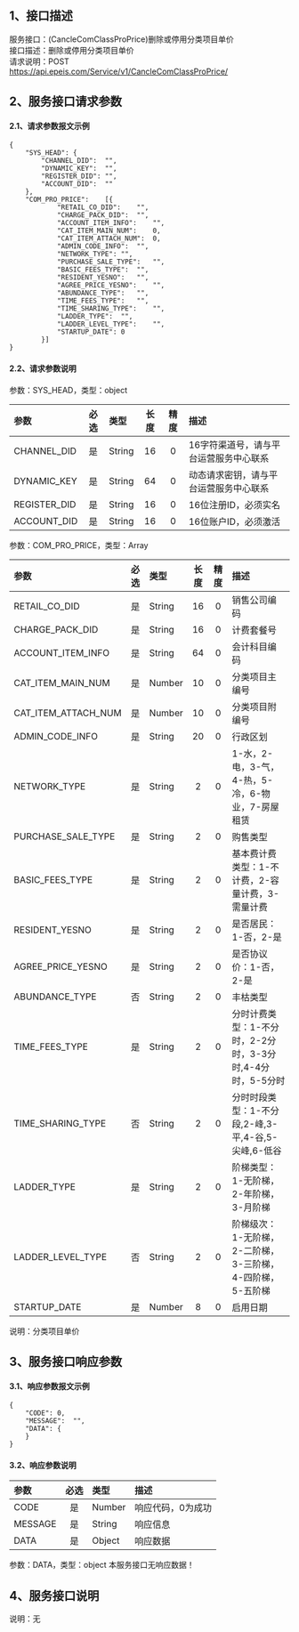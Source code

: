 ## 1、接口描述  
服务接口：(CancleComClassProPrice)删除或停用分类项目单价  
接口描述：删除或停用分类项目单价  
请求说明：POST https://api.epeis.com/Service/v1/CancleComClassProPrice/  
  
## 2、服务接口请求参数  
#### 2.1、请求参数报文示例  
~~~  
{
	"SYS_HEAD":	{
		"CHANNEL_DID":	"",
		"DYNAMIC_KEY":	"",
		"REGISTER_DID":	"",
		"ACCOUNT_DID":	""
	},
	"COM_PRO_PRICE":	[{
			"RETAIL_CO_DID":	"",
			"CHARGE_PACK_DID":	"",
			"ACCOUNT_ITEM_INFO":	"",
			"CAT_ITEM_MAIN_NUM":	0,
			"CAT_ITEM_ATTACH_NUM":	0,
			"ADMIN_CODE_INFO":	"",
			"NETWORK_TYPE":	"",
			"PURCHASE_SALE_TYPE":	"",
			"BASIC_FEES_TYPE":	"",
			"RESIDENT_YESNO":	"",
			"AGREE_PRICE_YESNO":	"",
			"ABUNDANCE_TYPE":	"",
			"TIME_FEES_TYPE":	"",
			"TIME_SHARING_TYPE":	"",
			"LADDER_TYPE":	"",
			"LADDER_LEVEL_TYPE":	"",
			"STARTUP_DATE":	0
		}]
}  
~~~  
#### 2.2、请求参数说明  
参数：SYS_HEAD，类型：object  
  
| 参数 | 必选 | 类型 | 长度 | 精度 | 描述 |  
| :----------------- | :----: | :-------- | :----: | :----: | :---------------- |  
| CHANNEL_DID | 是 | String | 16 | 0 | 16字符渠道号，请与平台运营服务中心联系 |  
| DYNAMIC_KEY | 是 | String | 64 | 0 | 动态请求密钥，请与平台运营服务中心联系 |  
| REGISTER_DID      |  是  | String   | 16 | 0 | 16位注册ID，必须实名 |  
| ACCOUNT_DID       |  是  | String   | 16 | 0 | 16位账户ID，必须激活 |  
  
参数：COM_PRO_PRICE，类型：Array  
  
| 参数              | 必选 | 类型     | 长度 | 精度 | 描述             |  
| :----------------- | :----: | :-------- | :----: | :----: | :---------------- |  
| RETAIL_CO_DID |  是  | String   | 16 | 0 | 销售公司编码 |  
| CHARGE_PACK_DID |  是  | String   | 16 | 0 | 计费套餐号 |  
| ACCOUNT_ITEM_INFO |  是  | String   | 64 | 0 | 会计科目编码 |  
| CAT_ITEM_MAIN_NUM |  是  | Number   | 10 | 0 | 分类项目主编号 |  
| CAT_ITEM_ATTACH_NUM |  是  | Number   | 10 | 0 | 分类项目附编号 |  
| ADMIN_CODE_INFO |  是  | String   | 20 | 0 | 行政区划 |  
| NETWORK_TYPE |  是  | String   | 2 | 0 | 1-水，2-电，3-气，4-热，5-冷，6-物业，7-房屋租赁 |  
| PURCHASE_SALE_TYPE |  是  | String   | 2 | 0 | 购售类型 |  
| BASIC_FEES_TYPE |  是  | String   | 2 | 0 | 基本费计费类型：1-不计费，2-容量计费，3-需量计费 |  
| RESIDENT_YESNO |  是  | String   | 2 | 0 | 是否居民：1-否，2-是 |  
| AGREE_PRICE_YESNO |  是  | String   | 2 | 0 | 是否协议价：1-否，2-是 |  
| ABUNDANCE_TYPE |  否  | String   | 2 | 0 | 丰枯类型 |  
| TIME_FEES_TYPE |  是  | String   | 2 | 0 | 分时计费类型：1-不分时，2-2分时，3-3分时,4-4分时，5-5分时 |  
| TIME_SHARING_TYPE |  否  | String   | 2 | 0 | 分时时段类型：1-不分段,2-峰,3-平,4-谷,5-尖峰,6-低谷 |  
| LADDER_TYPE |  是  | String   | 2 | 0 | 阶梯类型：1-无阶梯，2-年阶梯，3-月阶梯 |  
| LADDER_LEVEL_TYPE |  否  | String   | 2 | 0 | 阶梯级次：1-无阶梯，2-二阶梯，3-三阶梯，4-四阶梯，5-五阶梯 |  
| STARTUP_DATE |  是  | Number   | 8 | 0 | 启用日期 |  
  
说明：分类项目单价  
  
## 3、服务接口响应参数  
#### 3.1、响应参数报文示例  
~~~  
{
	"CODE":	0,
	"MESSAGE":	"",
	"DATA":	{
	}
}  
~~~  
#### 3.2、响应参数说明  
  
| 参数              | 必选 | 类型     | 描述             |  
| :----------------- | :----: | :-------- | :---------------- |  
| CODE | 是 | Number | 响应代码，0为成功 |  
| MESSAGE | 是 | String | 响应信息 |  
| DATA | 是 | Object | 响应数据 |  
  
参数：DATA，类型：object 本服务接口无响应数据！  
## 4、服务接口说明  
说明：无  
